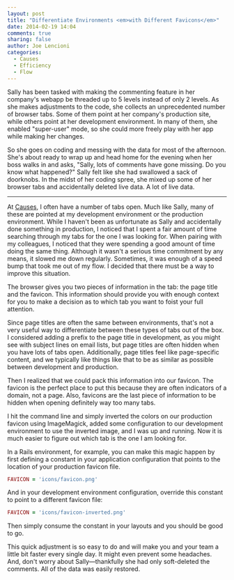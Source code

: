```yaml
---
layout: post
title: "Differentiate Environments <em>with Different Favicons</em>"
date: 2014-02-19 14:04
comments: true
sharing: false
author: Joe Lencioni
categories:
  - Causes
  - Efficiency
  - Flow
---
```


Sally has been tasked with making the commenting feature in her company's
webapp be threaded up to 5 levels instead of only 2 levels. As she makes
adjustments to the code, she collects an unprecedented number of browser tabs.
Some of them point at her company's production site, while others point at her
development environment. In many of them, she enabled "super-user" mode, so she
could more freely play with her app while making her changes.

So she goes on coding and messing with the data for most of the afternoon.
She's about ready to wrap up and head home for the evening when her boss walks
in and asks, "Sally, lots of comments have gone missing. Do you know what
happened?" Sally felt like she had swallowed a sack of doorknobs. In the midst
of her coding spree, she mixed up some of her browser tabs and accidentally
deleted live data. A lot of live data.

<!-- more -->

---

At [Causes], I often have a number of tabs open. Much like Sally, many of these
are pointed at my development environment or the production environment. While
I haven't been as unfortunate as Sally and accidentally done something in
production, I noticed that I spent a fair amount of time searching through my
tabs for the one I was looking for. When pairing with my colleagues, I noticed
that they were spending a good amount of time doing the same thing. Although it
wasn't a serious time commitment by any means, it slowed me down regularly.
Sometimes, it was enough of a speed bump that took me out of my flow. I decided
that there must be a way to improve this situation.

The browser gives you two pieces of information in the tab: the page title and
the favicon. This information should provide you with enough context for you to
make a decision as to which tab you want to foist your full attention.

Since page titles are often the same between environments, that's not a very
useful way to differentiate between these types of tabs out of the box. I
considered adding a prefix to the page title in development, as you might see
with subject lines on email lists, but page titles are often hidden when you
have lots of tabs open. Additionally, page titles feel like page-specific
content, and we typically like things like that to be as similar as possible
between development and production.

Then I realized that we could pack this information into our favicon. The
favicon is the perfect place to put this because they are often indicators of a
domain, not a page. Also, favicons are the last piece of information to be
hidden when opening definitely way too many tabs.

I hit the command line and simply inverted the colors on our production favicon
using ImageMagick, added some configuration to our development environment to
use the inverted image, and I was up and running. Now it is much easier to
figure out which tab is the one I am looking for.

In a Rails environment, for example, you can make this magic happen by first
defining a constant in your application configuration that points to the
location of your production favicon file.

```ruby config/application.rb
FAVICON = 'icons/favicon.png'
```

And in your development environment configuration, override this constant to
point to a different favicon file:

```ruby config/environments/development.rb
FAVICON = 'icons/favicon-inverted.png'
```

Then simply consume the constant in your layouts and you should be good to go.

This quick adjustment is so easy to do and will make you and your team a little
bit faster every single day. It might even prevent some headaches. And, don't
worry about Sally—thankfully she had only soft-deleted the comments.  All of
the data was easily restored.

[Causes]: https://www.causes.com
